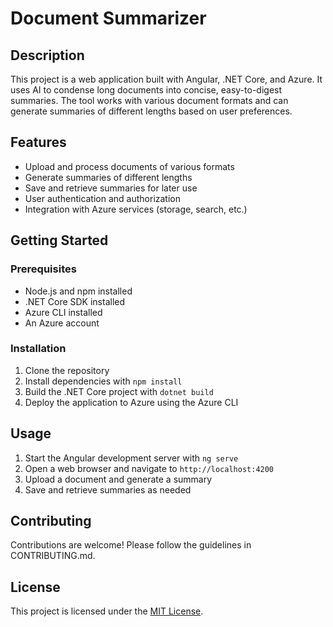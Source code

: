 # Document Summarizer

## Description

This project is a web application built with Angular, .NET Core, and Azure. It uses AI to condense long documents into concise, easy-to-digest summaries. The tool works with various document formats and can generate summaries of different lengths based on user preferences.

## Features

- Upload and process documents of various formats
- Generate summaries of different lengths
- Save and retrieve summaries for later use
- User authentication and authorization
- Integration with Azure services (storage, search, etc.)

## Getting Started

### Prerequisites

- Node.js and npm installed
- .NET Core SDK installed
- Azure CLI installed
- An Azure account

### Installation

1. Clone the repository
2. Install dependencies with `npm install`
3. Build the .NET Core project with `dotnet build`
4. Deploy the application to Azure using the Azure CLI

## Usage

1. Start the Angular development server with `ng serve`
2. Open a web browser and navigate to `http://localhost:4200`
3. Upload a document and generate a summary
4. Save and retrieve summaries as needed

## Contributing

Contributions are welcome! Please follow the guidelines in CONTRIBUTING.md.

## License

This project is licensed under the [MIT License](LICENSE).
